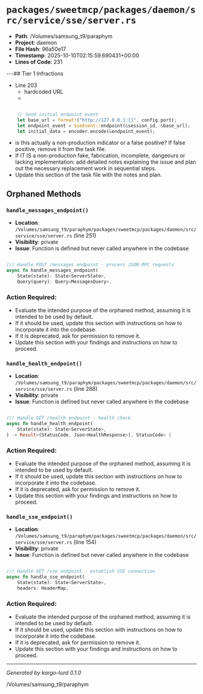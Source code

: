 # `packages/sweetmcp/packages/daemon/src/service/sse/server.rs`

- **Path**: /Volumes/samsung_t9/paraphym
- **Project**: daemon
- **File Hash**: 96a50e17  
- **Timestamp**: 2025-10-10T02:15:59.690431+00:00  
- **Lines of Code**: 231

---## Tier 1 Infractions 


- Line 203
  - hardcoded URL
  - 

```rust

    // Send initial endpoint event
    let base_url = format!("http://127.0.0.1:{}", config.port);
    let endpoint_event = SseEvent::endpoint(&session_id, &base_url);
    let initial_data = encoder.encode(&endpoint_event);
```

- is this actually a non-production indicator or a false positive? If false positive, remove it from the task file.
- If IT IS a non-production fake, fabrication, incomplete, dangeours or lacking implementation: add detailed notes explaining the issue and plan out the necessary replacement work in sequential steps. 
- Update this section of the task file with the notes and plan.

## Orphaned Methods


### `handle_messages_endpoint()`

- **Location**: `/Volumes/samsung_t9/paraphym/packages/sweetmcp/packages/daemon/src/service/sse/server.rs` (line 251)
- **Visibility**: private
- **Issue**: Function is defined but never called anywhere in the codebase

```rust

/// Handle POST /messages endpoint - process JSON-RPC requests
async fn handle_messages_endpoint(
    State(state): State<ServerState>,
    Query(query): Query<MessagesQuery>,
```

### Action Required:

- Evaluate the intended purpose of the orphaned method, assuming it is intended to be used by default.
- If it should be used, update this section with instructions on how to incorporate it into the codebase.
- If it is deprecated, ask for permission to remove it.
- Update this section with your findings and instructions on how to proceed.


### `handle_health_endpoint()`

- **Location**: `/Volumes/samsung_t9/paraphym/packages/sweetmcp/packages/daemon/src/service/sse/server.rs` (line 288)
- **Visibility**: private
- **Issue**: Function is defined but never called anywhere in the codebase

```rust

/// Handle GET /health endpoint - health check
async fn handle_health_endpoint(
    State(state): State<ServerState>,
) -> Result<(StatusCode, Json<HealthResponse>), StatusCode> {
```

### Action Required:

- Evaluate the intended purpose of the orphaned method, assuming it is intended to be used by default.
- If it should be used, update this section with instructions on how to incorporate it into the codebase.
- If it is deprecated, ask for permission to remove it.
- Update this section with your findings and instructions on how to proceed.


### `handle_sse_endpoint()`

- **Location**: `/Volumes/samsung_t9/paraphym/packages/sweetmcp/packages/daemon/src/service/sse/server.rs` (line 154)
- **Visibility**: private
- **Issue**: Function is defined but never called anywhere in the codebase

```rust

/// Handle GET /sse endpoint - establish SSE connection
async fn handle_sse_endpoint(
    State(state): State<ServerState>,
    headers: HeaderMap,
```

### Action Required:

- Evaluate the intended purpose of the orphaned method, assuming it is intended to be used by default.
- If it should be used, update this section with instructions on how to incorporate it into the codebase.
- If it is deprecated, ask for permission to remove it.
- Update this section with your findings and instructions on how to proceed.

---

*Generated by kargo-turd 0.1.0*

/Volumes/samsung_t9/paraphym